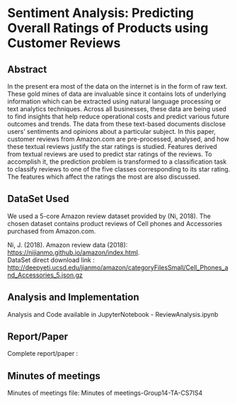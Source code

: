 # Sentiment Analysis: Predicting Overall Ratings of Products using Customer Reviews

## Abstract
In the present era most of the data on the internet is in the form of raw text. These gold mines
of data are invaluable since it contains lots of underlying information which can be extracted using
natural language processing or text analytics techniques. Across all businesses, these data are being
used to find insights that help reduce operational costs and predict various future outcomes and
trends. The data from these text-based documents disclose users’ sentiments and opinions about a
particular subject. In this paper, customer reviews from Amazon.com are pre-processed, analysed,
and how these textual reviews justify the star ratings is studied. Features derived from textual reviews
are used to predict star ratings of the reviews. To accomplish it, the prediction problem is transformed
to a classification task to classify reviews to one of the five classes corresponding to its star rating.
The features which affect the ratings the most are also discussed.

## DataSet Used
We used a 5-core Amazon review dataset provided by (Ni, 2018). The chosen dataset contains product
reviews of Cell phones and Accessories purchased from Amazon.com.

Ni, J. (2018). Amazon review data (2018): https://nijianmo.github.io/amazon/index.html. <br/>
DataSet direct download link :  http://deepyeti.ucsd.edu/jianmo/amazon/categoryFilesSmall/Cell_Phones_and_Accessories_5.json.gz


## Analysis and Implementation
Analysis and Code available in JupyterNotebook - ReviewAnalysis.ipynb

## Report/Paper
Complete report/paper : 

## Minutes of meetings
Minutes of meetings file: Minutes of meetings-Group14-TA-CS7IS4
